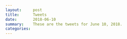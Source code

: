 ```yaml
---
layout:     post
title:      Tweets
date:       2018-06-10
summary:    These are the tweets for June 10, 2018.
categories:
---
```


